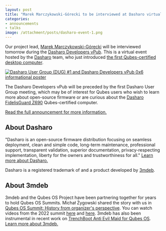 ```yaml
---
layout: post
title: "Marek Marczykowski-Górecki to be interviewed at Dasharo virtual event"
categories:
- announcements
- talks
image: /attachment/posts/dasharo-event-1.png
---
```


Our project lead, [Marek Marczykowski-Górecki](/team/#marek-marczykowski-górecki) will be interviewed tomorrow during the [Dasharo Developers vPub](https://vpub.dasharo.com/e/1/dasharo-user-group-1). This is a virtual event hosted by the [Dasharo](https://www.dasharo.com/) team, who just introduced [the first Qubes-certified desktop computer](/news/2023/03/15/dasharo-fidelisguard-z690-first-qubes-certified-desktop).

[![Dasharo User Group (DUG) #1 and Dasharo Developers vPub 0x6 informational poster](/attachment/posts/dasharo-event-1.png)](https://vpub.dasharo.com/e/1/dasharo-user-group-1)

The Dasharo Developers vPub will be preceded by the first Dasharo User Group meeting, which may be of interest for Qubes users who wish to learn more about open-source firmware or are curious about the [Dasharo FidelisGuard Z690](https://3mdeb.com/shop/open-source-hardware/dasharo-fidelisguard-z690-qubes-os-certified/) Qubes-certified computer.

[Read the full announcement for more information.](https://vpub.dasharo.com/e/1/dasharo-user-group-1)

## About Dasharo

"Dasharo is an open-source firmware distribution focusing on seamless deployment, clean and simple code, long-term maintenance, professional support, transparent validation, superior documentation, privacy-respecting implementation, liberty for the owners and trustworthiness for all." [Learn more about Dasharo.](https://docs.dasharo.com/osf-trivia-list/dasharo/)

Dasharo is a registered trademark of and a product developed by [3mdeb](https://3mdeb.com/).

## About 3mdeb

3mdeb and the Qubes OS Project have been partnering together for years to hold Qubes OS Summits. Michał Żygowski shared the story with us in [Qubes OS Summit: History from organizer's perspective](/news/2022/09/07/qubes-os-summit-history/). You can watch videos from the 2022 summit [here](https://www.youtube.com/watch?v=hkWWz3xGqS8) and [here](https://www.youtube.com/watch?v=A9GrlQsQc7Q). 3mdeb has also been instrumental in recent work on [TrenchBoot Anti Evil Maid for Qubes OS](/news/2023/01/31/trenchboot-aem-for-qubes-os/). [Learn more about 3mdeb.](https://3mdeb.com/about-us/)
